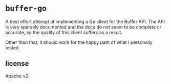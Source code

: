 # `buffer-go`

A best effort attempt at implementing a Go client for the Buffer API. The API is very sparsely documented and the docs do not seem to be complete or accurate, so the quality of this client suffers as a result.

Other than that, it should work for the happy path of what I personally tested.

## license

Apache v2.
